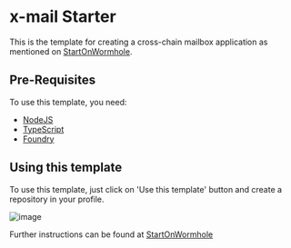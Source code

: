 
# x-mail Starter

This is the template for creating a cross-chain mailbox application as mentioned on [StartOnWormhole](https://startonwormhole.com).

## Pre-Requisites

To use this template, you need:

- [NodeJS](https://nodejs.org/)
- [TypeScript](https://www.typescriptlang.org/download)
- [Foundry](https://getfoundry.sh/)

## Using this template

To use this template, just click on 'Use this template' button and create a repository in your profile.

![image](https://github.com/akshatcoder-hash/x-mail-starter/assets/69577224/3f574d83-bea9-444f-8f42-0fb78a22b006)


Further instructions can be found at [StartOnWormhole](https://startonwormhole.com/)

